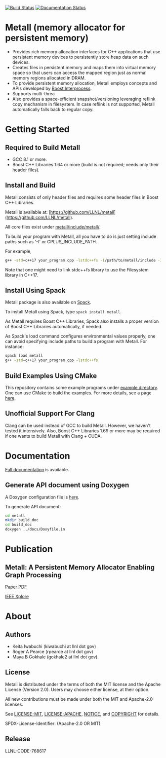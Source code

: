 [![Build Status](https://travis-ci.com/LLNL/metall.svg?branch=develop)](https://travis-ci.com/LLNL/metall)
[![Documentation Status](https://readthedocs.org/projects/metall/badge/?version=latest)](https://metall.readthedocs.io/en/latest/?badge=latest)

Metall (memory allocator for persistent memory)
===============================================

* Provides rich memory allocation interfaces for C++ applications that
  use persistent memory devices to persistently store heap data on such
  devices.
* Creates files in persistent memory and maps them into virtual memory
  space so that users can access the mapped region just as normal memory
  regions allocated in DRAM.
* To provide persistent memory allocation, Metall employs concepts and
  APIs developed by
  [Boost.Interprocess](https://www.boost.org/doc/libs/1_69_0/doc/html/interprocess.html).
* Supports multi-threa
* Also provides a space-efficient snapshot/versioning leveraging reflink
  copy mechanism in filesystem. In case reflink is not supported, Metall
  automatically falls back to regular copy.


# Getting Started

## Required to Build Metall

- GCC 8.1 or more.
- Boost C++ Libraries 1.64 or more (build is not required; needs only
  their header files).

## Install and Build

Metall consists of only header files and requires some header files in
Boost C++ Libraries.

Metall is available at:
[https://github.com/LLNL/metall](https://github.com/LLNL/metall).

All core files exist under
[metall/include/metall/](https://github.com/LLNL/metall/tree/master/include/metall).

To build your program with Metall, all you have to do is just setting
include paths such as '-I' or CPLUS_INCLUDE_PATH.

For example,

```bash
g++ -std=c++17 your_program.cpp -lstdc++fs -I/path/to/metall/include -I/path/to/boost/include
```

Note that one might need to link stdc++fs library to use the Filesystem library in C++17.


## Install Using Spack

Metall package is also available on [Spack](https://spack.io/).

To install Metall using Spack, type ```spack install metall```.

As Metall requires Boost C++ Libraries,
Spack also installs a proper version of Boost C++ Libraries automatically, if needed.

As Spack's load command configures environmental values properly, one
can avoid specifying include paths to build a program with Metall.
For instance:

```bash
spack load metall
g++ -std=c++17 your_program.cpp -lstdc++fs 
```


## Build Examples Using CMake

This repository contains some example programs under [example directory](./example).
One can use CMake to build the examples.
For more details, see a page
[here](https://metall.readthedocs.io/en/latest/advanced_build/example_test_bench/).


## Unofficial Support For Clang
Clang can be used instead of GCC to build Metall.
However, we haven't tested it intensively.
Also, Boost C++ Libraries 1.69 or more may be required
if one wants to build Metall with Clang + CUDA.


# Documentation

[Full documentation](https://metall.readthedocs.io/) is available.

## Generate API document using Doxygen

A Doxygen configuration file is [here](docs/Doxyfile.in).

To generate API document:

```bash
cd metall
mkdir build_doc
cd build_doc
doxygen ../docs/Doxyfile.in
```


# Publication

## Metall: A Persistent Memory Allocator Enabling Graph Processing

[Paper PDF](https://www.osti.gov/servlets/purl/1576900)

[IEEE Xplore](https://ieeexplore.ieee.org/document/8945094)


# About

## Authors

* Keita Iwabuchi (kiwabuchi at llnl dot gov)
* Roger A Pearce (rpearce at llnl dot gov)
* Maya B Gokhale (gokhale2 at llnl dot gov).


## License

Metall is distributed under the terms of both the MIT license and the
Apache License (Version 2.0). Users may choose either license, at their
option.

All new contributions must be made under both the MIT and Apache-2.0
licenses.

See [LICENSE-MIT](LICENSE-MIT), [LICENSE-APACHE](LICENSE-APACHE),
[NOTICE](NOTICE), and [COPYRIGHT](COPYRIGHT) for details.

SPDX-License-Identifier: (Apache-2.0 OR MIT)


## Release

LLNL-CODE-768617
